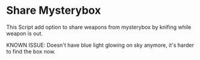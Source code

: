 # Share Mysterybox

This Script add option to share weapons from mysterybox by knifing while weapon is out.

KNOWN ISSUE: Doesn't have blue light glowing on sky anymore, it's harder to find the box now.
